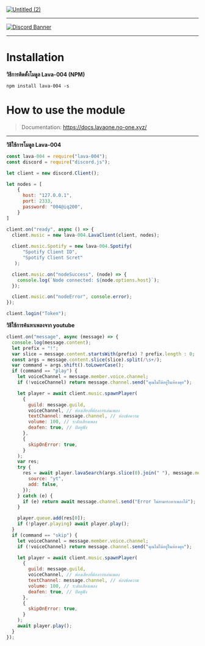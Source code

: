 <a href="https://discord.gg/wMQQWAH" target="_blank" rel="nofollow">![Untitled (2)](https://user-images.githubusercontent.com/57593203/119634078-90b49100-be3c-11eb-810b-b36356b52cdd.png)
</a>
<hr>
<a href="https://discord.gg/004" target="_blank" rel="nofollow">
 <img src="https://discordapp.com/api/guilds/804391686054215751/widget.png?style=banner2" alt="Discord Banner"/>
</a>
<hr>

# Installation
**วิธีการติดตั้งโมดูล Lava-004 (NPM)**

```shell script
npm install lava-004 -s
```

# How to use the module
> Documentation: <https://docs.lavaone.no-one.xyz/> 
<hr>

**วิธีใช้การโมดูล Lava-004**

```js 
const lava-004 = require("lava-004");
const discord = require("discord.js");

let client = new discord.Client();

let nodes = [
    {
      host: "127.0.0.1",
      port: 2333,
      password: "004@iq200",
    }
]

client.on("ready", async () => {
  client.music = new lava-004.LavaClient(client, nodes);
  
  client.music.Spotify = new lava-004.Spotify(
      "Spotify Client ID",
      "Spotify Client Scret"
   );

  client.music.on("nodeSuccess", (node) => {
    console.log(`Node connected: ${node.options.host}`);
  });

  client.music.on("nodeError", console.error);
});

client.login("Token");
```

**วิธีใช้การค้นหาเพลงจาก youtube**

```js
client.on("message", async (message) => {
  console.log(message.content);
  let prefix = "!";
  var slice = message.content.startsWith(prefix) ? prefix.length : 0;
  const args = message.content.slice(slice).split(/\s+/);
  var command = args.shift().toLowerCase();
  if (command == "play") {
    let voiceChannel = message.member.voice.channel;
    if (!voiceChannel) return message.channel.send("คุณไม่ได้อยู่ในห้องคุย");

    let player = await client.music.spawnPlayer(
      {
        guild: message.guild,
        voiceChannel, // ห้องเสียงที่ต้องการเล่นเพลง
        textChannel: message.channel, // ห้องข้อความ
        volume: 100, // ระดับเสียงเพลง
        deafen: true, // ปิดหูฟัง
      },
      {
        skipOnError: true,
      }
    );
    var res;
    try {
      res = await player.lavaSearch(args.slice(0).join(" "), message.member, {
        source: "yt",
        add: false,
      });
    } catch (e) {
      if (e) return await message.channel.send("Error ไม่สามารถหาเพลงได้");
    }

    player.queue.add(res[0]);
    if (!player.playing) await player.play();
  }
  if (command == "skip") {
    let voiceChannel = message.member.voice.channel;
    if (!voiceChannel) return message.channel.send("คุณไม่ได้อยู่ในห้องคุย");

    let player = await client.music.spawnPlayer(
      {
        guild: message.guild,
        voiceChannel, // ห้องเสียงที่ต้องการเล่นเพลง
        textChannel: message.channel, // ห้องข้อความ
        volume: 100, // ระดับเสียงเพลง
        deafen: true, // ปิดหูฟัง
      },
      {
        skipOnError: true,
      }
    );
    await player.play();
  }
});
```
